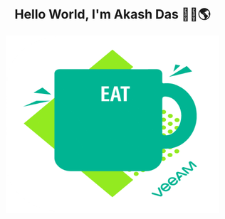 
<!--
**Akash-Das2024/Akash-Das2024** is a ✨ _special_ ✨ repository because its `README.md` (this file) appears on your GitHub profile.

Here are some ideas to get you started:

- 🔭 I’m currently working on ...
- 🌱 I’m currently learning ...
- 👯 I’m looking to collaborate on ...
- 🤔 I’m looking for help with ...
- 💬 Ask me about ...
- 📫 How to reach me: ...
- 😄 Pronouns: ...
- ⚡ Fun fact: ...
-->

<h1 align="center">Hello World, I'm Akash Das 🙋‍♂️🌎 </h1>


<p align="center">
  <img width="480" height="400" src="MEDIA/giphy.gif">
</p>


<!-- 
<p align="center">
  <img width="480" height="400" src="MEDIA/peter.gif">
</p>
-->

<!--
<p align="center">
  <img width="480" height="400" src="MEDIA/kick.gif">
</p>
-->

<!--
<p align="center">
  <img width="480" height="400" src="MEDIA/fire.gif">
</p>
-->
